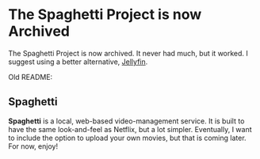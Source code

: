 # The Spaghetti Project is now Archived

The Spaghetti Project is now archived. It never had much, but it worked. I suggest using a better alternative, [Jellyfin](https://jellyfin.org/).

Old README:

## Spaghetti

**Spaghetti** is a local, web-based video-management service. It is built to have the same look-and-feel as Netflix, but a lot simpler. Eventually, I want to include the option to upload your own movies, but that is coming later. For now, enjoy!


